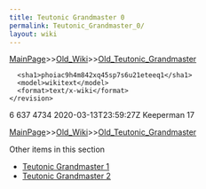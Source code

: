 ```yaml
---
title: Teutonic Grandmaster 0
permalink: Teutonic_Grandmaster_0/
layout: wiki
---
```


[MainPage](/keeperrl_wiki/ "wikilink")>>[Old_Wiki](/keeperrl_wiki/Old_Wiki "wikilink")>>[Old_Teutonic_Grandmaster](/keeperrl_wiki/Old_Teutonic_Grandmaster "wikilink")

      <sha1>phoiac9h4m842xq45sp7s6u21eteeq1</sha1>
      <model>wikitext</model>
      <format>text/x-wiki</format>
    </revision>
  </page>
  <page>
    <title>File:Teuton boss.png</title>
    <ns>6</ns>
    <id>637</id>
    <revision>
      <id>4734</id>
      <timestamp>2020-03-13T23:59:27Z</timestamp>
      <contributor>
        <username>Keeperman</username>
        <id>17</id>
      </contributor>
      

[MainPage](/keeperrl_wiki/ "wikilink")>>[Old_Wiki](/keeperrl_wiki/Old_Wiki "wikilink")>>[Old_Teutonic_Grandmaster](/keeperrl_wiki/Old_Teutonic_Grandmaster "wikilink")

Other items in this section
-    [Teutonic Grandmaster 1](/keeperrl_wiki/Teutonic_Grandmaster_1 "wikilink")
-    [Teutonic Grandmaster 2](/keeperrl_wiki/Teutonic_Grandmaster_2 "wikilink")

